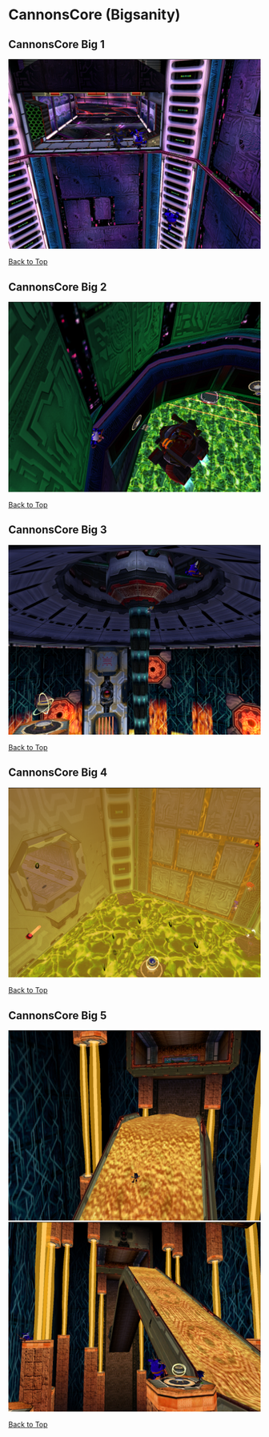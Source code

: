 # CannonsCore (Bigsanity)

## CannonsCore Big 1
![](./CannonsCore/big-1-1.png)

[Back to Top](#)

## CannonsCore Big 2
![](./CannonsCore/big-2-1.png)

[Back to Top](#)

## CannonsCore Big 3
![](./CannonsCore/big-3-1.png)

[Back to Top](#)

## CannonsCore Big 4
![](./CannonsCore/big-4-1.png)

[Back to Top](#)

## CannonsCore Big 5
![](./CannonsCore/big-5-1.png)
![](./CannonsCore/big-5-2.png)

[Back to Top](#)

